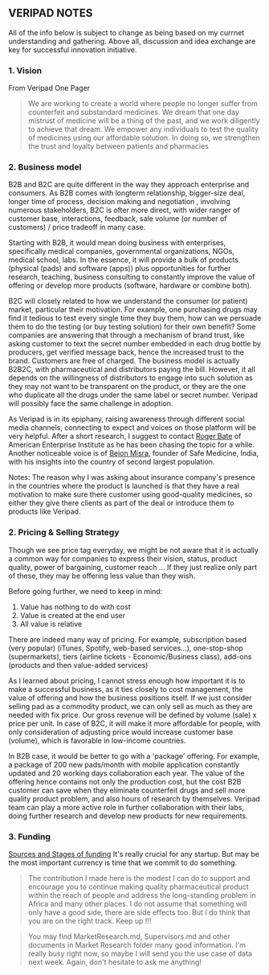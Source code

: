 ## VERIPAD NOTES
All of the info below is subject to change as being based on my currnet understanding and gathering. Above all, discussion and idea exchange are key for successful innovation initiative.

### 1. Vision
From Veripad One Pager
>We are working to create a world where people no
longer suffer from counterfeit and substandard
medicines. We dream that one day mistrust of medicine
will be a thing of the past, and we work diligently to
achieve that dream. We empower any individuals to test
the quality of medicines using our affordable solution. In
doing so, we strengthen the trust and loyalty between
patients and pharmacies


### 2. Business model
B2B and B2C are quite different in the way they approach enterprise and consumers. As B2B comes with longterm relationship, bigger-size deal, longer time of process, decision making and negotiation , involving numerous stakeholders, B2C is ofter more direct, with wider ranger of customer base, interactions, feedback, sale volume (or number of customers) / price tradeoff in many case.

Starting with B2B, it would mean doing business with enterprises, specifically medical companies, governmental organizations, NGOs, medical school, labs. In the essence, it will provide a bulk of products (physical (pads) and software (apps)) plus opportunities for further research, teaching, business consulting to constantly improve the value of offering or develop more products (software, hardware or combine both).

B2C will closely related to how we understand the consumer (or patient) market, particular their motivation. For example, one purchasing drugs may find it tedious to test every single time they buy them, how can we persuade them to do the testing (or buy testing solution) for their own benefit? Some companies are answering that through a mechanism of brand trust, like asking customer to text the secret number embedded in each drug bottle by producers, get verified message back, hence the increased trust to the brand. Customers are free of charged. The business model is actually B2B2C, with pharmaceutical and distributors paying the bill. However, it all depends on the willingness of distributors to engage into such solution as they may not want to be transparent on the product, or they are the one who duplicate all the drugs under the same label or secret number. Veripad will possibly face the same challenge in adoption.

As Veripad is in its epiphany, raising awareness through different social media channels, connecting to expect and voices on those platform will be very helpful. After a short research, I suggest to contact [Roger Bate](https://www.linkedin.com/in/roger-bate-149b0b4/) of American Enterprise Institute as he has been chasing the topic for a while. Another noticeable voice is of [Bejon Misra](https://www.linkedin.com/in/bejon-misra-1a465a4b/), founder of Safe Medicine, India, with his insights into the country of second largest population.

Notes:
The reason why I was asking about insurance company's presence in the countries where the product is launched is that they have a real motivation to make sure there customer using good-quality medicines, so either they give there clients as part of the deal or introduce them to products like Veripad.  

### 2. Pricing & Selling Strategy
Though we see  price tag everyday, we might be not aware that it is actually a common way for companies to express their vision, status, product quality, power of bargaining, customer reach ... If they just realize only part of these, they may be offering less value than they wish.

Before going further, we need to keep in mind:
1. Value has nothing to do with cost
2. Value is created at the end user
3. All value is relative

There are indeed many way of pricing. For example, subscription based (very popular) (iTunes, Spotify, web-based services...), one-stop-shop (supermarkets), tiers (airline tickets - Economic/Business class), add-ons (products and then value-added services)

As I learned about pricing, I cannot stress enough how important it is to make a successful business, as it ties closely to cost management, the value of offering and how the business positions itself.
If we just consider selling pad as a commodity product, we can only sell as much as they are needed with fix price. Our gross revenue will be defined by volume (sale) x price per unit. In case of B2C, it will make it more affordable for people, with only consideration of adjusting price would increase customer base (volume), which is favorable in low-income countries.

In B2B case, it would be better to go with a 'package' offering. For example, a package of 200 new pads/month with mobile application constantly updated and 20 working days collaboration each year. The value of the offering hence contains not only the production cost, but the cost B2B customer can save when they eliminate counterfeit drugs and sell more quality product problem, and also hours of research by themselves. Veripad team can play a more active role in further collaboration with their labs, doing further research and develop new products for new requirements.


### 3. Funding
[Sources and Stages of funding](https://blog.adioma.com/how-funding-works-splitting-equity-infographic/)
It's really crucial for any startup. But may be the most important currency is time that we commit to do something.

> The contribution I made here is the modest I can do to support and encourage you to continue making quality pharmaceutical product within the reach of people and address the long-standing problem in Africa and many other places. I do not assume that something will only have a good side, there are side effects too. But I do think that you are on the right track. Keep up !!!

> You may find MarketResearch.md, Supervisors.md and other documents in Market Research folder many good information. I'm really busy right now, so maybe I will send you the use case of data next week. Again, don't hesitate to ask me anything!
